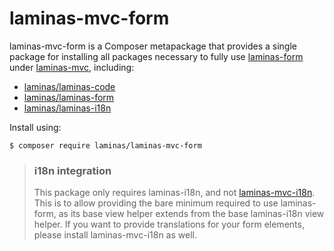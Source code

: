 # laminas-mvc-form

laminas-mvc-form is a Composer metapackage that provides a single package for
installing all packages necessary to fully use [laminas-form](https://docs.laminas.dev/laminas-form)
under [laminas-mvc](https://docs.laminas.dev/laminas-mvc), including:

- [laminas/laminas-code](https://docs.laminas.dev/laminas-code/)
- [laminas/laminas-form](https://docs.laminas.dev/laminas-form/)
- [laminas/laminas-i18n](https://docs.laminas.dev/laminas-i18n/)

Install using:

```console
$ composer require laminas/laminas-mvc-form
```

> ### i18n integration
>
> This package only requires laminas-i18n, and not [laminas-mvc-i18n](https://docs.laminas.dev/laminas-mvc-i18n).
> This is to allow providing the bare minimum required to use laminas-form, as its
> base view helper extends from the base laminas-i18n view helper. If you
> want to provide translations for your form elements, please install
> laminas-mvc-i18n as well.

